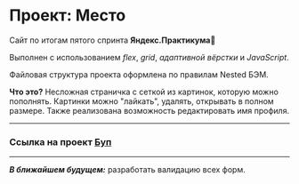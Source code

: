 # Проект: Место

Сайт по итогам пятого спринта **Яндекс.Практикума**:purple_heart:

Выполнен с использованием *flex*, *grid*, *адаптивной вёрстки* и *JavaScript*.

Файловая структура проекта оформлена по правилам Nested БЭМ.

**Что это?** Несложная страничка с сеткой из картинок, которую можно пополнять. Картинки можно "лайкать", удалять, открывать в полном размере. Также реализована возможность редактировать имя профиля.
___
### **Ссылка на проект** [Буп](https://weilingeria.github.io/mesto/index.html)
___
***В ближайшем будущем:*** разработать валидацию всех форм.
